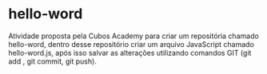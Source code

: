 # hello-word

Atividade proposta pela Cubos Academy para criar um repositória chamado hello-word, dentro desse repositório criar um arquivo JavaScript chamado hello-word.js, após isso salvar as alterações utilizando comandos GIT (git add , git commit, git push).
